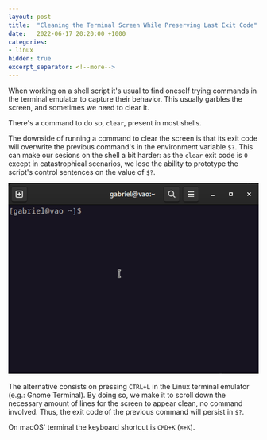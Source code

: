 ```yaml
---
layout: post
title:  "Cleaning the Terminal Screen While Preserving Last Exit Code"
date:   2022-06-17 20:20:00 +1000
categories:
- linux
hidden: true
excerpt_separator: <!--more-->
---
```

When working on a shell script it's usual to find oneself trying commands in the terminal emulator to capture their behavior. This usually garbles the screen, and sometimes we need to clear it.

There's a command to do so, `clear`, present in most shells. 

The downside of running a command to clear the screen is that its exit code will overwrite the previous command's in the environment variable `$?`. This can make our sesions on the shell a bit harder: as the `clear` exit code is `0` except in catastrophical scenarios, we lose the ability to prototype the script's control sentences on the value of `$?`.

![Cleaning the terminal](/assets/clear-terminal.gif)

The alternative consists on pressing `CTRL+L` in the Linux terminal emulator (e.g.: Gnome Terminal). By doing so, we make it to scroll down the necessary amount of lines for the screen to appear clean, no command involved. Thus, the exit code of the previous command will persist in `$?`.

On macOS' terminal the keyboard shortcut is `CMD+K` (`⌘+K`).